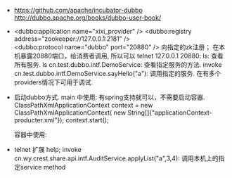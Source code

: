 *   https://github.com/apache/incubator-dubbo
    http://dubbo.apache.org/books/dubbo-user-book/

* 
    <dubbo:application name="xixi_provider"  />
    <dubbo:registry address="zookeeper://127.0.0.1:2181" />  
    <dubbo:protocol name="dubbo" port="20880" />
    向指定的zk注册；
    在本机暴露20880端口，给消费者调用, 所以可以 telnet 127.0.0.1 20880:
     ls: 查看所有服务.
     ls cn.test.dubbo.intf.DemoService: 查看指定服务的方法.
     invoke cn.test.dubbo.intf.DemoService.sayHello("a"): 调用指定的服务. 在有多个providers情况下可用于调试.

* 启动dubbo方式.
  main 中使用: 有spring支持就可以，不需要启动容器. 
        ClassPathXmlApplicationContext context = new ClassPathXmlApplicationContext(
                new String[]{"applicationContext-producter.xml"});
        context.start();

  容器中使用:

* telnet 扩展
  help;
  invoke cn.wy.crest.share.api.intf.AuditService.applyList("a",3,4):  调用本机上的指定service method